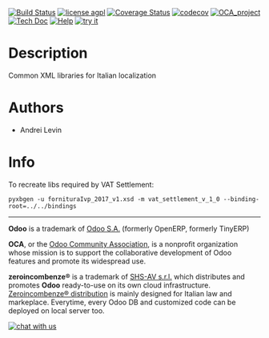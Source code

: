 [![Build Status](https://travis-ci.org/zeroincombenze/l10n_it_pyxb_bindings.svg?branch=7.0)](https://travis-ci.org/zeroincombenze/l10n_it_pyxb_bindings)
[![license agpl](https://img.shields.io/badge/licence-AGPL--3-blue.svg)](http://www.gnu.org/licenses/agpl-3.0.html)
[![Coverage Status](https://coveralls.io/repos/github/zeroincombenze/l10n_it_pyxb_bindings/badge.svg?branch=7.0)](https://coveralls.io/github/zeroincombenze/l10n_it_pyxb_bindings?branch=7.0)
[![codecov](https://codecov.io/gh/zeroincombenze/l10n_it_pyxb_bindings/branch/7.0/graph/badge.svg)](https://codecov.io/gh/zeroincombenze/l10n_it_pyxb_bindings/branch/7.0)
[![OCA_project](http://www.zeroincombenze.it/wp-content/uploads/ci-ct/prd/button-oca-7.svg)](https://github.com/OCA/l10n_it_pyxb_bindings/tree/7.0)
[![Tech Doc](http://www.zeroincombenze.it/wp-content/uploads/ci-ct/prd/button-docs-7.svg)](http://wiki.zeroincombenze.org/en/Odoo/dev/7.0)
[![Help](http://www.zeroincombenze.it/wp-content/uploads/ci-ct/prd/button-help-7.svg)](http://wiki.zeroincombenze.org/en/Odoo/7.0/l10n-italy-supplemental)
[![try it](http://www.zeroincombenze.it/wp-content/uploads/ci-ct/prd/button-try-it-7.svg)](http://erp7.zeroincombenze.it)

Description
===========
Common XML libraries for Italian localization 

Authors
=======

- Andrei Levin

Info
====

To recreate libs required by VAT Settlement:

    pyxbgen -u fornituraIvp_2017_v1.xsd -m vat_settlement_v_1_0 --binding-root=../../bindings

[//]: # (copyright)

----

**Odoo** is a trademark of [Odoo S.A.](https://www.odoo.com/) (formerly OpenERP, formerly TinyERP)

**OCA**, or the [Odoo Community Association](http://odoo-community.org/), is a nonprofit organization whose
mission is to support the collaborative development of Odoo features and
promote its widespread use.

**zeroincombenze®** is a trademark of [SHS-AV s.r.l.](http://www.shs-av.com/)
which distributes and promotes **Odoo** ready-to-use on its own cloud infrastructure.
[Zeroincombenze® distribution](http://wiki.zeroincombenze.org/en/Odoo)
is mainly designed for Italian law and markeplace.
Everytime, every Odoo DB and customized code can be deployed on local server too.

[//]: # (end copyright)

[![chat with us](https://www.shs-av.com/wp-content/chat_with_us.gif)](https://tawk.to/85d4f6e06e68dd4e358797643fe5ee67540e408b)
